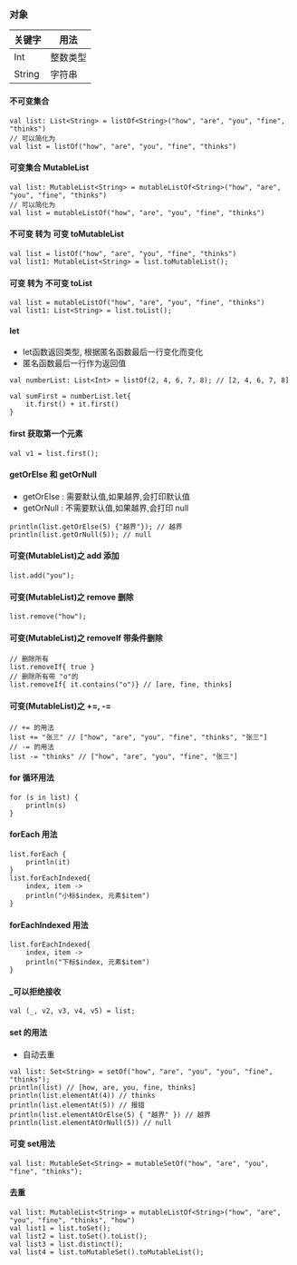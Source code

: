 ### 对象

| 关键字    | 用法           | 
|--------|--------------|
| Int    | 整数类型         |
| String | 字符串          |

#### 不可变集合
```
val list: List<String> = listOf<String>("how", "are", "you", "fine", "thinks")
// 可以简化为
val list = listOf("how", "are", "you", "fine", "thinks")
```
#### 可变集合 MutableList
```
val list: MutableList<String> = mutableListOf<String>("how", "are", "you", "fine", "thinks")
// 可以简化为
val list = mutableListOf("how", "are", "you", "fine", "thinks")
```

#### 不可变 转为 可变 toMutableList
```
val list = listOf("how", "are", "you", "fine", "thinks")
val list1: MutableList<String> = list.toMutableList();
```

#### 可变 转为 不可变 toList
```
val list = mutableListOf("how", "are", "you", "fine", "thinks")
val list1: List<String> = list.toList();
```

#### let
* let函数返回类型, 根据匿名函数最后一行变化而变化
* 匿名函数最后一行作为返回值
```
val numberList: List<Int> = listOf(2, 4, 6, 7, 8); // [2, 4, 6, 7, 8]

val sumFirst = numberList.let{
    it.first() + it.first()
}
```

#### first 获取第一个元素
```
val v1 = list.first();
```

#### getOrElse 和 getOrNull
- getOrElse : 需要默认值,如果越界,会打印默认值
- getOrNull : 不需要默认值,如果越界,会打印 null
```
println(list.getOrElse(5) {"越界"}); // 越界
println(list.getOrNull(5)); // null
```

#### 可变(MutableList)之 add 添加
```
list.add("you");
```
#### 可变(MutableList)之 remove 删除
```
list.remove("how");
```

#### 可变(MutableList)之 removeIf 带条件删除
```
// 删除所有
list.removeIf{ true }
// 删除所有带 "o"的
list.removeIf{ it.contains("o")} // [are, fine, thinks]
```

#### 可变(MutableList)之 +=, -=
```
// += 的用法
list += "张三" // ["how", "are", "you", "fine", "thinks", "张三"]
// -= 的用法
list -= "thinks" // ["how", "are", "you", "fine", "张三"]
```

#### for 循环用法
```
for (s in list) {
    println(s)
}
```

#### forEach 用法
```
list.forEach {
    println(it)
}
list.forEachIndexed{
    index, item ->
    println("小标$index, 元素$item")
}
```

#### forEachIndexed 用法
```
list.forEachIndexed{
    index, item ->
    println("下标$index, 元素$item")
}
```

#### _可以拒绝接收
```
val (_, v2, v3, v4, v5) = list;
```

#### set 的用法
- 自动去重
```
val list: Set<String> = setOf("how", "are", "you", "you", "fine", "thinks");
println(list) // [how, are, you, fine, thinks]
println(list.elementAt(4)) // thinks
println(list.elementAt(5)) // 报错
println(list.elementAtOrElse(5) { "越界" }) // 越界
println(list.elementAtOrNull(5)) // null
```

#### 可变 set用法
```
val list: MutableSet<String> = mutableSetOf("how", "are", "you", "fine", "thinks");
```

#### 去重
```
val list: MutableList<String> = mutableListOf<String>("how", "are", "you", "fine", "thinks", "how")
val list1 = list.toSet();
val list2 = list.toSet().toList();
val list3 = list.distinct();
val list4 = list.toMutableSet().toMutableList();
```
    
        

